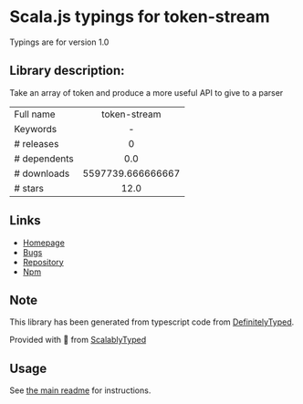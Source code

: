 
# Scala.js typings for token-stream

Typings are for version 1.0

## Library description:
Take an array of token and produce a more useful API to give to a parser

|                    |                 |
| ------------------ | :-------------: |
| Full name          | token-stream |
| Keywords           | - |
| # releases         | 0 |
| # dependents       | 0.0 |
| # downloads        | 5597739.666666667 |
| # stars            | 12.0 |

## Links
- [Homepage](https://github.com/pugjs/token-stream#readme)
- [Bugs](https://github.com/pugjs/token-stream/issues)
- [Repository](https://github.com/pugjs/token-stream)
- [Npm](https://www.npmjs.com/package/token-stream)
    


## Note
This library has been generated from typescript code from [DefinitelyTyped](https://definitelytyped.org).

Provided with :purple_heart: from [ScalablyTyped](https://github.com/oyvindberg/ScalablyTyped)

## Usage
See [the main readme](../../readme.md) for instructions.


